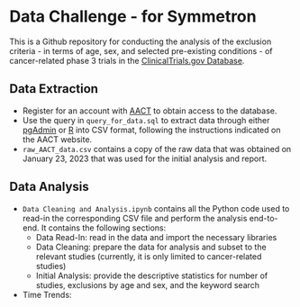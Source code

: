 # Data Challenge - for Symmetron

This is a Github repository for conducting the analysis of the exclusion criteria - in terms of age, sex, and selected pre-existing conditions - of cancer-related phase 3 trials in the [ClinicalTrials.gov Database](https://clinicaltrials.gov/).

## Data Extraction
* Register for an account with [AACT](https://aact.ctti-clinicaltrials.org/) to obtain access to the database.
* Use the query in `query_for_data.sql` to extract data through either [pgAdmin](https://aact.ctti-clinicaltrials.org/pgadmin) or [R](https://aact.ctti-clinicaltrials.org/r) into CSV format, following the instructions indicated on the AACT website.
* `raw_AACT_data.csv` contains a copy of the raw data that was obtained on January 23, 2023 that was used for the initial analysis and report.

## Data Analysis
* `Data Cleaning and Analysis.ipynb` contains all the Python code used to read-in the corresponding CSV file and perform the analysis end-to-end. It contains the following sections:
  * Data Read-In: read in the data and import the necessary libraries
  * Data Cleaning: prepare the data for analysis and subset to the relevant studies (currently, it is only limited to cancer-related studies)
  * Initial Analysis: provide the descriptive statistics for number of studies, exclusions by age and sex, and the keyword search
 * Time Trends: 
